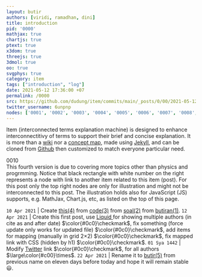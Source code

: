 ```yaml
---
layout: butir
authors: [viridi, ramadhan, dini]
title: introduction
pid: '0000'
mathjax: true
chartjs: true
ptext: true
x3dom: true
threejs: true
3dmol: true
oo: true
svgphys: true
category: item
tags: ["introduction", "log"]
date: 2021-05-12 17:36:00 +07
permalink: /0000
src: https://github.com/dudung/item/commits/main/_posts/0/00/2021-05-12-introduction.md
twitter_username: 6unpnp
nodes: ['0001', '0002', '0003', '0004', '0005', '0006', '0007', '0008', '0009', '0010', '0011', '0012', '0013', '0014']
---
```

Item (interconnected terms explanation machine) is designed to enhance interconnectitivy of terms to support their brief and concise explanation. It is more than a [wiki](https://en.wikipedia.org/wiki/Wiki) nor a [concept map](https://ctl.byu.edu/tip/concept-mapping), made using [Jekyll](https://jekyllrb.com/), and can be cloned from [Github](https://github.com/dudung/item) then customized to match everyone particular need. 

<div class="nodes">0010</div> This fourth version is due to covering more topics other than physics and progrmming. Notice that black rectangle with white number on the right represents a node with link to another item related to this item (post). For this post only the top right nodes are only for illustration and might not be interconnected to this post. The illustration holds also for JavaScript (JS) supports, e.g. MathJax, Chart.js, etc, as listed on the top of this page.

`10 Apr 2021` | Create [this(4)](https://dudung.github.io/item) from [code(3)](https://dudung.github.io/code) from [soal(2)](https://dudung.github.io/soal) from [butiran(1)](https://butiran.github.io).
`12 Apr 2021` | Create this first post, use [Liquid ](https://shopify.github.io/liquid/) for showing multiple authors (in cite as and after date) $\color{#0c0}\checkmark$, fix something (force update only works for updated file) $\color{#0c0}\checkmark$, add items for mapping (manually in grid 2&times;2) $\color{#0c0}\checkmark$, fix mapped link with CSS (hidden by h1) $\color{#0c0}\checkmark$.
`01 Sya 1442` | Modify [Twitter](https://twitter.com/) link $\color{#0c0}\checkmark$, for all authors $\large\color{#c00}\times$.
`22 Apr 2021` | Rename it to [butir(5)](https://dudung.github.io/butir/) from previous name on eleven days before today and hope it will remain stable :smiley:.